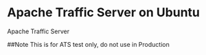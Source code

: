 # Apache Traffic Server on Ubuntu
Apache Traffic Server

##Note
This is for ATS test only, do not use in Production


